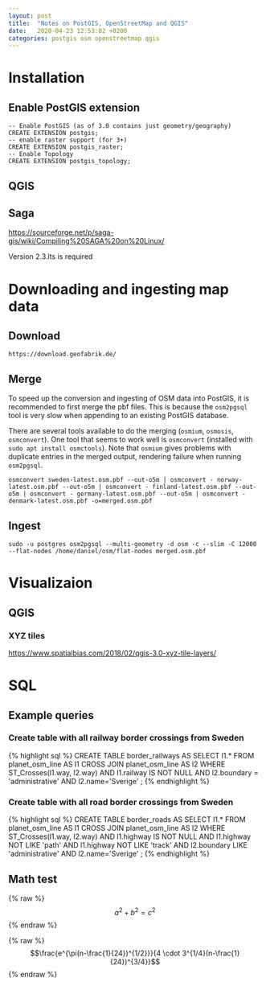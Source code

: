 ```yaml
---
layout: post
title:  "Notes on PostGIS, OpenStreetMap and QGIS"
date:   2020-04-23 12:53:02 +0200
categories: postgis osm openstreetmap qgis
---
```


# Installation

## Enable PostGIS extension

    -- Enable PostGIS (as of 3.0 contains just geometry/geography)
    CREATE EXTENSION postgis;
    -- enable raster support (for 3+)
    CREATE EXTENSION postgis_raster;
    -- Enable Topology
    CREATE EXTENSION postgis_topology;
## QGIS

## Saga
https://sourceforge.net/p/saga-gis/wiki/Compiling%20SAGA%20on%20Linux/

Version 2.3.lts is required


# Downloading and ingesting map data
## Download
`https://download.geofabrik.de/`
## Merge
To speed up the conversion and ingesting of OSM data into PostGIS, it is recommended to first merge the pbf files. This is because the `osm2pgsql` tool is very slow when appending to an existing PostGIS database.

There are several tools available to do the merging (`osmium`, `osmosis`, `osmconvert`). One tool that seems to work well is `osmconvert` (installed with `sudo apt install osmctools`). Note that `osmium` gives problems with duplicate entries in the merged output, rendering failure when running `osm2pgsql`.

    osmconvert sweden-latest.osm.pbf --out-o5m | osmconvert - norway-latest.osm.pbf --out-o5m | osmconvert - finland-latest.osm.pbf --out-o5m | osmconvert - germany-latest.osm.pbf --out-o5m | osmconvert - denmark-latest.osm.pbf -o=merged.osm.pbf

## Ingest
    sudo -u postgres osm2pgsql --multi-geometry -d osm -c --slim -C 12000 --flat-nodes /home/daniel/osm/flat-nodes merged.osm.pbf

# Visualizaion
## QGIS
### XYZ tiles
https://www.spatialbias.com/2018/02/qgis-3.0-xyz-tile-layers/

# SQL
## Example queries
### Create table with all railway border crossings from Sweden
{% highlight sql %}
CREATE TABLE border_railways AS
    SELECT l1.* FROM planet_osm_line AS l1
    CROSS JOIN planet_osm_line AS l2
    WHERE ST_Crosses(l1.way, l2.way) AND
        l1.railway IS NOT NULL AND
        l2.boundary = 'administrative' AND
        l2.name='Sverige'
;
{% endhighlight %}
### Create table with all road border crossings from Sweden
{% highlight sql %}
CREATE TABLE border_roads AS
    SELECT l1.* FROM planet_osm_line AS l1
    CROSS JOIN planet_osm_line AS l2
    WHERE ST_Crosses(l1.way, l2.way) AND
        l1.highway IS NOT NULL AND
        l1.highway NOT LIKE 'path' AND
        l1.highway NOT LIKE 'track' AND
        l2.boundary LIKE 'administrative' AND
        l2.name='Sverige'
;
{% endhighlight %}

## Math test
{% raw %}
  $$a^2+b^2=c^2$$
{% endraw %}

{% raw %}
  $$\frac{e^{\pi(n-\frac{1}{24})^{1/2}}}{4 \cdot 3^{1/4}(n-\frac{1}{24})^{3/4}}$$
{% endraw %}
